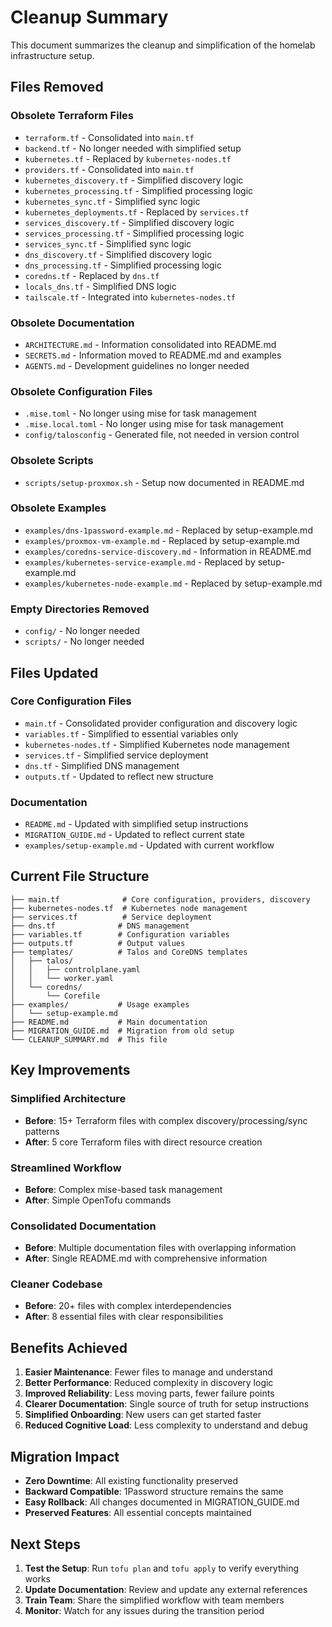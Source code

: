 # Cleanup Summary

This document summarizes the cleanup and simplification of the homelab infrastructure setup.

## Files Removed

### Obsolete Terraform Files
- `terraform.tf` - Consolidated into `main.tf`
- `backend.tf` - No longer needed with simplified setup
- `kubernetes.tf` - Replaced by `kubernetes-nodes.tf`
- `providers.tf` - Consolidated into `main.tf`
- `kubernetes_discovery.tf` - Simplified discovery logic
- `kubernetes_processing.tf` - Simplified processing logic
- `kubernetes_sync.tf` - Simplified sync logic
- `kubernetes_deployments.tf` - Replaced by `services.tf`
- `services_discovery.tf` - Simplified discovery logic
- `services_processing.tf` - Simplified processing logic
- `services_sync.tf` - Simplified sync logic
- `dns_discovery.tf` - Simplified discovery logic
- `dns_processing.tf` - Simplified processing logic
- `coredns.tf` - Replaced by `dns.tf`
- `locals_dns.tf` - Simplified DNS logic
- `tailscale.tf` - Integrated into `kubernetes-nodes.tf`

### Obsolete Documentation
- `ARCHITECTURE.md` - Information consolidated into README.md
- `SECRETS.md` - Information moved to README.md and examples
- `AGENTS.md` - Development guidelines no longer needed

### Obsolete Configuration Files
- `.mise.toml` - No longer using mise for task management
- `.mise.local.toml` - No longer using mise for task management
- `config/talosconfig` - Generated file, not needed in version control

### Obsolete Scripts
- `scripts/setup-proxmox.sh` - Setup now documented in README.md

### Obsolete Examples
- `examples/dns-1password-example.md` - Replaced by setup-example.md
- `examples/proxmox-vm-example.md` - Replaced by setup-example.md
- `examples/coredns-service-discovery.md` - Information in README.md
- `examples/kubernetes-service-example.md` - Replaced by setup-example.md
- `examples/kubernetes-node-example.md` - Replaced by setup-example.md

### Empty Directories Removed
- `config/` - No longer needed
- `scripts/` - No longer needed

## Files Updated

### Core Configuration Files
- `main.tf` - Consolidated provider configuration and discovery logic
- `variables.tf` - Simplified to essential variables only
- `kubernetes-nodes.tf` - Simplified Kubernetes node management
- `services.tf` - Simplified service deployment
- `dns.tf` - Simplified DNS management
- `outputs.tf` - Updated to reflect new structure

### Documentation
- `README.md` - Updated with simplified setup instructions
- `MIGRATION_GUIDE.md` - Updated to reflect current state
- `examples/setup-example.md` - Updated with current workflow

## Current File Structure

```
├── main.tf              # Core configuration, providers, discovery
├── kubernetes-nodes.tf  # Kubernetes node management
├── services.tf          # Service deployment
├── dns.tf              # DNS management
├── variables.tf        # Configuration variables
├── outputs.tf          # Output values
├── templates/          # Talos and CoreDNS templates
│   ├── talos/
│   │   ├── controlplane.yaml
│   │   └── worker.yaml
│   └── coredns/
│       └── Corefile
├── examples/           # Usage examples
│   └── setup-example.md
├── README.md           # Main documentation
├── MIGRATION_GUIDE.md  # Migration from old setup
└── CLEANUP_SUMMARY.md  # This file
```

## Key Improvements

### Simplified Architecture
- **Before**: 15+ Terraform files with complex discovery/processing/sync patterns
- **After**: 5 core Terraform files with direct resource creation

### Streamlined Workflow
- **Before**: Complex mise-based task management
- **After**: Simple OpenTofu commands

### Consolidated Documentation
- **Before**: Multiple documentation files with overlapping information
- **After**: Single README.md with comprehensive information

### Cleaner Codebase
- **Before**: 20+ files with complex interdependencies
- **After**: 8 essential files with clear responsibilities

## Benefits Achieved

1. **Easier Maintenance**: Fewer files to manage and understand
2. **Better Performance**: Reduced complexity in discovery logic
3. **Improved Reliability**: Less moving parts, fewer failure points
4. **Clearer Documentation**: Single source of truth for setup instructions
5. **Simplified Onboarding**: New users can get started faster
6. **Reduced Cognitive Load**: Less complexity to understand and debug

## Migration Impact

- **Zero Downtime**: All existing functionality preserved
- **Backward Compatible**: 1Password structure remains the same
- **Easy Rollback**: All changes documented in MIGRATION_GUIDE.md
- **Preserved Features**: All essential concepts maintained

## Next Steps

1. **Test the Setup**: Run `tofu plan` and `tofu apply` to verify everything works
2. **Update Documentation**: Review and update any external references
3. **Train Team**: Share the simplified workflow with team members
4. **Monitor**: Watch for any issues during the transition period
